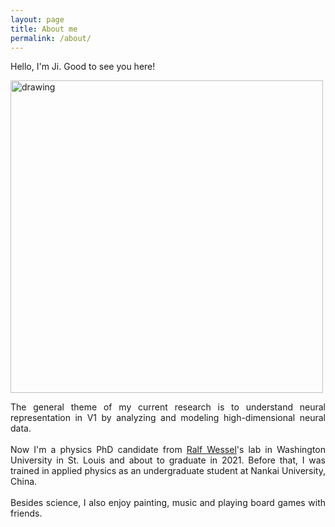 ```yaml
---
layout: page
title: About me
permalink: /about/
---
```



Hello, I'm Ji. Good to see you here!

<img src="/assets/images/profile.png" alt="drawing" width="500"/>
<p align = "justify">
The general theme of my current research is to understand neural representation in V1 by analyzing and modeling high-dimensional neural data. 
<br>
<br>
Now I'm a physics PhD candidate from <a href="https://physics.wustl.edu/people/ralf-wessel">Ralf Wessel</a>'s lab in Washington University in St. Louis and about to graduate in 2021. 
Before that, I was trained in applied physics as an undergraduate student at Nankai University, China. 
<br>
<br>
Besides science, I also enjoy painting, music and playing board games with friends. 

</p>
